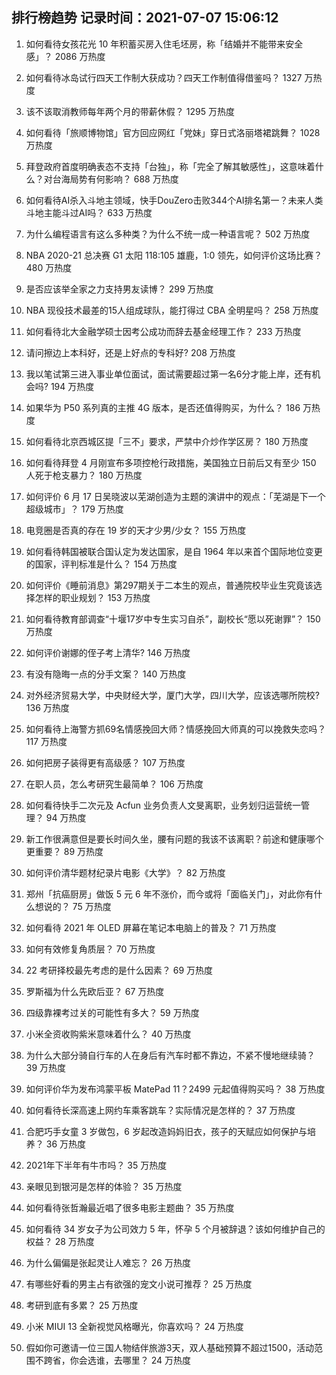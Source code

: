 
## 排行榜趋势 记录时间：2021-07-07 15:06:12
  
  1. 如何看待女孩花光 10 年积蓄买房入住毛坯房，称「结婚并不能带来安全感」？ 2086 万热度
    
  2. 如何看待冰岛试行四天工作制大获成功？四天工作制值得借鉴吗？ 1327 万热度
    
  3. 该不该取消教师每年两个月的带薪休假？ 1295 万热度
    
  4. 如何看待「旅顺博物馆」官方回应网红「党妹」穿日式洛丽塔裙跳舞？ 1028 万热度
    
  5. 拜登政府首度明确表态不支持「台独」，称「完全了解其敏感性」，这意味着什么？对台海局势有何影响？ 688 万热度
    
  6. 如何看待AI杀入斗地主领域，快手DouZero击败344个AI排名第一？未来人类斗地主能斗过AI吗？ 633 万热度
    
  7. 为什么编程语言有这么多种类？为什么不统一成一种语言呢？ 502 万热度
    
  8. NBA 2020-21 总决赛 G1 太阳 118:105 雄鹿，1:0 领先，如何评价这场比赛？ 480 万热度
    
  9. 是否应该举全家之力支持男友读博？ 299 万热度
    
  10. NBA 现役技术最差的15人组成球队，能打得过 CBA 全明星吗？ 258 万热度
    
  11. 如何看待北大金融学硕士因考公成功而辞去基金经理工作？ 233 万热度
    
  12. 请问擦边上本科好，还是上好点的专科好? 208 万热度
    
  13. 我以笔试第三进入事业单位面试，面试需要超过第一名6分才能上岸，还有机会吗? 194 万热度
    
  14. 如果华为 P50 系列真的主推 4G 版本，是否还值得购买，为什么？ 186 万热度
    
  15. 如何看待北京西城区提「三不」要求，严禁中介炒作学区房？ 180 万热度
    
  16. 如何看待拜登 4 月刚宣布多项控枪行政措施，美国独立日前后又有至少 150 人死于枪支暴力？ 180 万热度
    
  17. 如何评价 6 月 17 日吴晓波以芜湖创造为主题的演讲中的观点：「芜湖是下一个超级城市」？ 179 万热度
    
  18. 电竞圈是否真的存在 19 岁的天才少男/少女？ 155 万热度
    
  19. 如何看待韩国被联合国认定为发达国家，是自 1964 年以来首个国际地位变更的国家，评判标准是什么？ 154 万热度
    
  20. 如何评价《睡前消息》第297期关于二本生的观点，普通院校毕业生究竟该选择怎样的职业规划？ 153 万热度
    
  21. 如何看待教育部调查“十堰17岁中专生实习自杀”，副校长“愿以死谢罪”？ 150 万热度
    
  22. 如何评价谢娜的侄子考上清华? 146 万热度
    
  23. 有没有隐晦一点的分手文案？ 140 万热度
    
  24. 对外经济贸易大学，中央财经大学，厦门大学，四川大学，应该选哪所院校? 136 万热度
    
  25. 如何看待上海警方抓69名情感挽回大师？情感挽回大师真的可以挽救失恋吗？ 117 万热度
    
  26. 如何把房子装得更有高级感？ 107 万热度
    
  27. 在职人员，怎么考研究生最简单？ 106 万热度
    
  28. 如何看待快手二次元及 Acfun 业务负责人文旻离职，业务划归运营统一管理？ 94 万热度
    
  29. 新工作很满意但是要长时间久坐，腰有问题的我该不该离职？前途和健康哪个更重要？ 89 万热度
    
  30. 如何评价清华题材纪录片电影《大学》？ 82 万热度
    
  31. 郑州「抗癌厨房」做饭 5 元 6 年不涨价，而今或将「面临关门」，对此你有什么想说的？ 75 万热度
    
  32. 如何看待 2021 年 OLED 屏幕在笔记本电脑上的普及？ 71 万热度
    
  33. 如何有效修复角质层？ 70 万热度
    
  34. 22 考研择校最先考虑的是什么因素？ 69 万热度
    
  35. 罗斯福为什么先欧后亚？ 67 万热度
    
  36. 四级靠裸考过关的可能性有多大？ 59 万热度
    
  37. 小米全资收购紫米意味着什么？ 40 万热度
    
  38. 为什么大部分骑自行车的人在身后有汽车时都不靠边，不紧不慢地继续骑？ 39 万热度
    
  39. 如何评价华为发布鸿蒙平板 MatePad 11？2499 元起值得购买吗？ 38 万热度
    
  40. 如何看待长深高速上网约车乘客跳车？实际情况是怎样的？ 37 万热度
    
  41. 合肥巧手女童 3 岁做包，6 岁起改造妈妈旧衣，孩子的天赋应如何保护与培养？ 36 万热度
    
  42. 2021年下半年有牛市吗？ 35 万热度
    
  43. 亲眼见到银河是怎样的体验？ 35 万热度
    
  44. 如何看待张哲瀚最近唱了很多电影主题曲？ 35 万热度
    
  45. 如何看待 34 岁女子为公司效力 5 年，怀孕 5 个月被辞退？该如何维护自己的权益？ 28 万热度
    
  46. 为什么偏偏是张起灵让人难忘？ 26 万热度
    
  47. 有哪些好看的男主占有欲强的宠文小说可推荐？ 25 万热度
    
  48. 考研到底有多累？ 25 万热度
    
  49. 小米 MIUI 13 全新视觉风格曝光，你喜欢吗？ 24 万热度
    
  50. 假如你可邀请一位三国人物结伴旅游3天，双人基础预算不超过1500，活动范围不跨省，你会选谁，去哪里？ 24 万热度
    